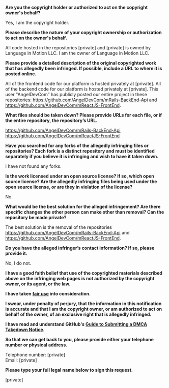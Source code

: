 **Are you the copyright holder or authorized to act on the copyright owner's behalf?**

Yes, I am the copyright holder.

**Please describe the nature of your copyright ownership or authorization to act on the owner's behalf.**

All code hosted in the repositories [private] and [private] is owned by Language in Motion LLC. I am the owner of Language in Motion LLC.

**Please provide a detailed description of the original copyrighted work that has allegedly been infringed. If possible, include a URL to where it is posted online.**

All of the frontend code for our platform is hosted privately at [private]. All of the backend code for our platform is hosted privately at [private]. This user "AngelDevCom” has publicly posted our entire project in these repositories: https://github.com/AngelDevCom/mRails-BackEnd-Api and https://github.com/AngelDevCom/mReactJS-FrontEnd.

**What files should be taken down? Please provide URLs for each file, or if the entire repository, the repository’s URL.**

https://github.com/AngelDevCom/mRails-BackEnd-Api   
https://github.com/AngelDevCom/mReactJS-FrontEnd  

**Have you searched for any forks of the allegedly infringing files or repositories? Each fork is a distinct repository and must be identified separately if you believe it is infringing and wish to have it taken down.**

I have not found any forks.

**Is the work licensed under an open source license? If so, which open source license? Are the allegedly infringing files being used under the open source license, or are they in violation of the license?**

No.

**What would be the best solution for the alleged infringement? Are there specific changes the other person can make other than removal? Can the repository be made private?**

The best solution is the removal of the repositories https://github.com/AngelDevCom/mRails-BackEnd-Api and https://github.com/AngelDevCom/mReactJS-FrontEnd.

**Do you have the alleged infringer’s contact information? If so, please provide it.**

No, I do not.

**I have a good faith belief that use of the copyrighted materials described above on the infringing web pages is not authorized by the copyright owner, or its agent, or the law.**

**I have taken <a href="https://www.lumendatabase.org/topics/22">fair use</a> into consideration.**

**I swear, under penalty of perjury, that the information in this notification is accurate and that I am the copyright owner, or am authorized to act on behalf of the owner, of an exclusive right that is allegedly infringed.**

**I have read and understand GitHub's <a href="https://help.github.com/articles/guide-to-submitting-a-dmca-takedown-notice/">Guide to Submitting a DMCA Takedown Notice</a>.**

**So that we can get back to you, please provide either your telephone number or physical address.**

Telephone number: [private]  
Email: [private]  

**Please type your full legal name below to sign this request.**

[private]  
